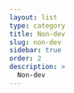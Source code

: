 ```yaml
---
layout: list
type: category
title: Non-dev
slug: non-dev
sidebar: true
order: 2
description: >
  Non-dev
---
```

